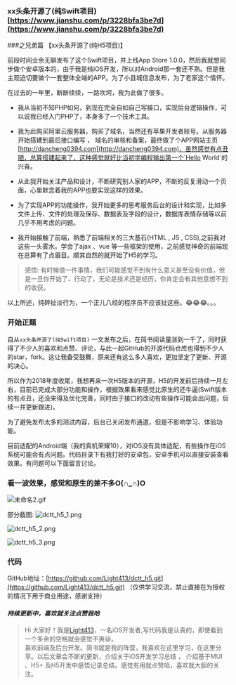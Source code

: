 ### xx头条开源了(纯Swift项目)[https://www.jianshu.com/p/3228bfa3be7d](https://www.jianshu.com/p/3228bfa3be7d)
###之兄弟篇 【xx头条开源了(纯H5项目)】

前段时间业余无聊发布了这个Swift项目，并上线App Store 1.0.0，然后我就想同步做个安卓版本的，由于我是纯iOS开发，所以对Android那一套还不熟。但是我主观迫切要做个一套整体全端的APP。为了小县城信息发布，为了老家这个情怀。

在过去的一年里，断断续续，一路坎坷，我为此做了很多。

* 我从当初不知PHP如何，到现在完全自如自己写接口，实现后台逻辑操作，可以说我已经入门PHP了，本身多了一个技术工具。


* 我为此购买阿里云服务器，购买了域名，当然还有苹果开发者账号。从服务器开始搭建到最后接口编写 ， 域名的审核和备案，最终做了个APP网站主页[http://dancheng0394.com](http://dancheng0394.com)，虽然感觉有点丑陋，总算搭建起来了，这种感觉就好比当初学编程输出第一个`Hello World`的兴奋。


* 从此我开始关注产品和设计，不断研究别人家的APP，不断的反复滑动一个页面，心里默念着我的APP也要实现这样的效果。


* 为了实现APP的功能操作，我开始更多的思考服务后台的设计和实现，比如多文件上传、文件的处理及保存、数据表及字段的设计，数据库表情存储等以前几乎不用考虑的问题。


* 我开始接触了前端，熟悉了前端相关的三大基石(HTML , JS , CSS),之前我对这些一头雾水。学会了ajax 、vue 等一些框架的使用，之前感觉神奇的前端现在总算有了点眉目。顺其自然的就开始了H5的学习。

>感悟:
有时候做一件事情，我们可能感觉不到有什么意义甚至没有价值，但是一旦你开始了、行动了，无论是技术还是经历，你肯定会有其他意想不到的收获。

以上所述，纯碎扯淡行为，一个正儿八经的程序员不应该扯这些。😂😂😂。。。

### 开始正题

自从`xx头条开源了(纯Swift项目)` 一文发布之后，在简书阅读量涨到一千了，同时获得了不少人的喜欢和点赞、评论，与此一起GitHub的开源代码仓库也得到不少人的star，fork。这让我备受鼓舞，原来还有这么多人喜欢，更加坚定了更新、开源的决心。

所以作为2018年度收尾，我想再来一次H5版本的开源，H5的开发前后持续一月左右，目前已完成大部分功能和操作，根据效果看来感觉比原生的还牛逼(Swift版本的有点丑，还没来得及优化完善，同时由于接口的改动有些操作可能会出问题，后续一并更新跟进)。

为了避免发布太多的测试内容，后台已关闭发布通道，但是不影响学习、体验功能。

目前适配的Android端（我的真机荣耀10），对iOS没有具体适配，有些操作在iOS系统可能会有点问题。代码目录下有我打好的安卓包，安卓手机可以直接安装查看效果。有问题可以下面留言讨论。

### 看一波效果，感觉和原生的差不多O(∩_∩)O

![未命名2.gif](https://upload-images.jianshu.io/upload_images/1859207-e7f8b33d58e6bae6.gif?imageMogr2/auto-orient/strip)

部分截图:
![dctt_h5_1.png](https://upload-images.jianshu.io/upload_images/1859207-63afcc7cfabc077b.png?imageMogr2/auto-orient/strip%7CimageView2/2/w/1240)

![dctt_h5_2.png](https://upload-images.jianshu.io/upload_images/1859207-98c37f493f71daf1.png?imageMogr2/auto-orient/strip%7CimageView2/2/w/1240)

![dctt_h5_3.png](https://upload-images.jianshu.io/upload_images/1859207-5066acbc7bc6c779.png?imageMogr2/auto-orient/strip%7CimageView2/2/w/1240)

### 代码

GitHub地址：[https://github.com/Light413/dctt_h5.git](https://github.com/Light413/dctt_h5.git)
（仅供学习交流，禁止直接在为授权的情况下用于商业用途，感谢支持）



#### *持续更新中，喜欢就关注点赞我哈*

>Hi 大家好！我是[Light413](https://www.jianshu.com/u/4dcb43dfe10e)，一名iOS开发者,写代码我是认真的，即使看到一个多余的空格就会感觉不爽😆。<br>喜欢前端及后台开发。简书就是我的阵营，我喜欢在这里学习，在这里分享。以后文章会不断的更新，介绍关于iOS开发学习总结 ， 介绍基于MUI 、H5+ 及H5开发中感悟记录总结。感觉有用就点赞哈，喜欢就大胆的关注。